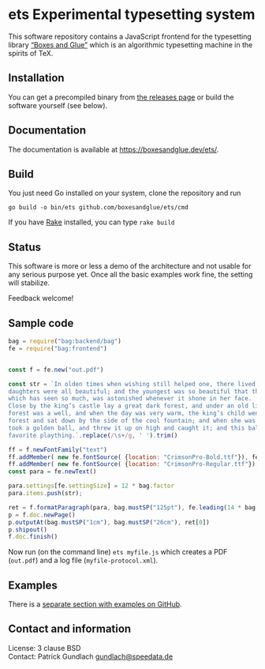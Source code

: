 # ets Experimental typesetting system

This software repository contains a JavaScript frontend for the typesetting library [“Boxes and Glue”](https://github.com/boxeandglue/boxesandglue) which is an algorithmic typesetting machine in the spirits of TeX.

## Installation

You can get a precompiled binary from [the releases page](https://github.com/boxesandglue/ets/releases) or build the software yourself (see below).


## Documentation

The documentation is available at <https://boxesandglue.dev/ets/>.

## Build

You just need Go installed on your system, clone the repository and run

    go build -o bin/ets github.com/boxesandglue/ets/cmd

If you have [Rake](https://ruby.github.io/rake/) installed, you can type `rake build`

## Status

This software is more or less a demo of the architecture and not usable for any serious purpose yet. Once all the basic examples work fine, the setting will stabilize.

Feedback welcome!


## Sample code

```js
bag = require("bag:backend/bag")
fe = require("bag:frontend")


const f = fe.new("out.pdf")

const str = `In olden times when wishing still helped one, there lived a king whose
daughters were all beautiful; and the youngest was so beautiful that the sun itself,
which has seen so much, was astonished whenever it shone in her face.
Close by the king’s castle lay a great dark forest, and under an old lime-tree in the
forest was a well, and when the day was very warm, the king’s child went out into the
forest and sat down by the side of the cool fountain; and when she was bored she
took a golden ball, and threw it up on high and caught it; and this ball was her
favorite plaything.`.replace(/\s+/g, ' ').trim()

ff = f.newFontFamily("text")
ff.addMember( new fe.fontSource( {location: "CrimsonPro-Bold.ttf"}), fe.fontWeight700, fe.fontStyleNormal)
ff.addMember( new fe.fontSource( {location: "CrimsonPro-Regular.ttf"}), fe.fontWeight400, fe.fontStyleNormal)
const para = fe.newText()

para.settings[fe.settingSize] = 12 * bag.factor
para.items.push(str);

ret = f.formatParagraph(para, bag.mustSP("125pt"), fe.leading(14 * bag.factor), fe.family(ff))
p = f.doc.newPage()
p.outputAt(bag.mustSP("1cm"), bag.mustSP("26cm"), ret[0])
p.shipout()
f.doc.finish()
```

Now run (on the command line) `ets myfile.js` which creates a PDF (`out.pdf`) and a log file (`myfile-protocol.xml`).


## Examples

There is a [separate section with examples on GitHub](https://github.com/boxesandglue/boxesandglue-examples/tree/main/ets).

## Contact and information

License: 3 clause BSD<br>
Contact: Patrick Gundlach <gundlach@speedata.de>
